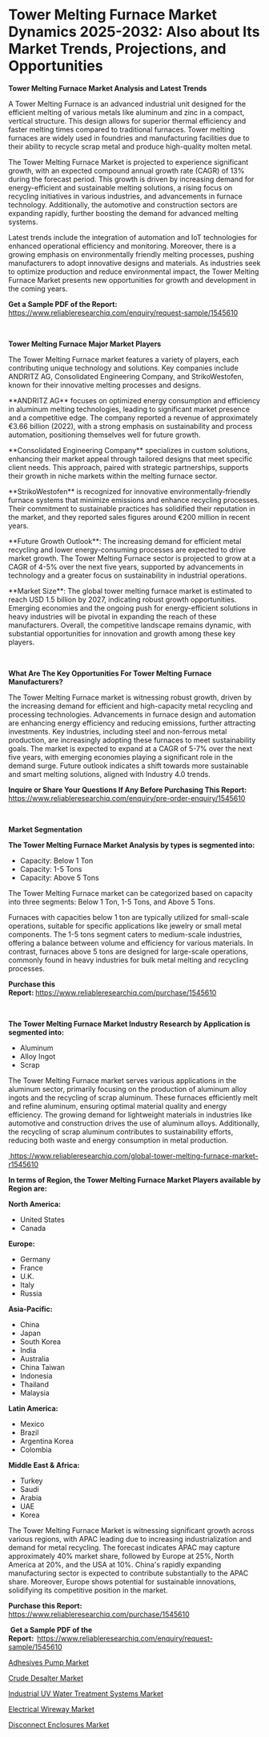 <p><h1>Tower Melting Furnace Market Dynamics 2025-2032: Also about Its Market Trends, Projections, and Opportunities</h1></p><p><strong>Tower Melting Furnace Market Analysis and Latest Trends</strong></p>
<p><p>A Tower Melting Furnace is an advanced industrial unit designed for the efficient melting of various metals like aluminum and zinc in a compact, vertical structure. This design allows for superior thermal efficiency and faster melting times compared to traditional furnaces. Tower melting furnaces are widely used in foundries and manufacturing facilities due to their ability to recycle scrap metal and produce high-quality molten metal.</p><p>The Tower Melting Furnace Market is projected to experience significant growth, with an expected compound annual growth rate (CAGR) of 13% during the forecast period. This growth is driven by increasing demand for energy-efficient and sustainable melting solutions, a rising focus on recycling initiatives in various industries, and advancements in furnace technology. Additionally, the automotive and construction sectors are expanding rapidly, further boosting the demand for advanced melting systems.</p><p>Latest trends include the integration of automation and IoT technologies for enhanced operational efficiency and monitoring. Moreover, there is a growing emphasis on environmentally friendly melting processes, pushing manufacturers to adopt innovative designs and materials. As industries seek to optimize production and reduce environmental impact, the Tower Melting Furnace Market presents new opportunities for growth and development in the coming years.</p></p>
<p><strong>Get a Sample PDF of the Report:&nbsp;</strong> <a href="https://www.reliableresearchiq.com/enquiry/request-sample/1545610?utm_campaign=973&utm_medium=2&utm_source=Github&utm_content=ia&utm_term=08042025&utm_id=tower-melting-furnace">https://www.reliableresearchiq.com/enquiry/request-sample/1545610</a></p>
<p>&nbsp;</p>
<p><strong>Tower Melting Furnace Major Market Players</strong></p>
<p><p>The Tower Melting Furnace market features a variety of players, each contributing unique technology and solutions. Key companies include ANDRITZ AG, Consolidated Engineering Company, and StrikoWestofen, known for their innovative melting processes and designs.</p><p>**ANDRITZ AG** focuses on optimized energy consumption and efficiency in aluminum melting technologies, leading to significant market presence and a competitive edge. The company reported a revenue of approximately €3.66 billion (2022), with a strong emphasis on sustainability and process automation, positioning themselves well for future growth.</p><p>**Consolidated Engineering Company** specializes in custom solutions, enhancing their market appeal through tailored designs that meet specific client needs. This approach, paired with strategic partnerships, supports their growth in niche markets within the melting furnace sector.</p><p>**StrikoWestofen** is recognized for innovative environmentally-friendly furnace systems that minimize emissions and enhance recycling processes. Their commitment to sustainable practices has solidified their reputation in the market, and they reported sales figures around €200 million in recent years.</p><p>**Future Growth Outlook**: The increasing demand for efficient metal recycling and lower energy-consuming processes are expected to drive market growth. The Tower Melting Furnace sector is projected to grow at a CAGR of 4-5% over the next five years, supported by advancements in technology and a greater focus on sustainability in industrial operations.</p><p>**Market Size**: The global tower melting furnace market is estimated to reach USD 1.5 billion by 2027, indicating robust growth opportunities. Emerging economies and the ongoing push for energy-efficient solutions in heavy industries will be pivotal in expanding the reach of these manufacturers. Overall, the competitive landscape remains dynamic, with substantial opportunities for innovation and growth among these key players.</p></p>
<p>&nbsp;</p>
<p><strong>What Are The Key Opportunities For Tower Melting Furnace Manufacturers?</strong></p>
<p><p>The Tower Melting Furnace market is witnessing robust growth, driven by the increasing demand for efficient and high-capacity metal recycling and processing technologies. Advancements in furnace design and automation are enhancing energy efficiency and reducing emissions, further attracting investments. Key industries, including steel and non-ferrous metal production, are increasingly adopting these furnaces to meet sustainability goals. The market is expected to expand at a CAGR of 5-7% over the next five years, with emerging economies playing a significant role in the demand surge. Future outlook indicates a shift towards more sustainable and smart melting solutions, aligned with Industry 4.0 trends.</p></p>
<p><strong>Inquire or Share Your Questions If Any Before Purchasing This Report:</strong> <a href="https://www.reliableresearchiq.com/enquiry/pre-order-enquiry/1545610?utm_campaign=973&utm_medium=2&utm_source=Github&utm_content=ia&utm_term=08042025&utm_id=tower-melting-furnace">https://www.reliableresearchiq.com/enquiry/pre-order-enquiry/1545610</a></p>
<p>&nbsp;</p>
<p><strong>Market Segmentation</strong></p>
<p><strong>The Tower Melting Furnace Market Analysis by types is segmented into:</strong></p>
<p><ul><li>Capacity: Below 1 Ton</li><li>Capacity: 1-5 Tons</li><li>Capacity: Above 5 Tons</li></ul></p>
<p><p>The Tower Melting Furnace market can be categorized based on capacity into three segments: Below 1 Ton, 1-5 Tons, and Above 5 Tons. </p><p>Furnaces with capacities below 1 ton are typically utilized for small-scale operations, suitable for specific applications like jewelry or small metal components. The 1-5 tons segment caters to medium-scale industries, offering a balance between volume and efficiency for various materials. In contrast, furnaces above 5 tons are designed for large-scale operations, commonly found in heavy industries for bulk metal melting and recycling processes.</p></p>
<p><strong>Purchase this Report:&nbsp;</strong><a href="https://www.reliableresearchiq.com/purchase/1545610?utm_campaign=973&utm_medium=2&utm_source=Github&utm_content=ia&utm_term=08042025&utm_id=tower-melting-furnace">https://www.reliableresearchiq.com/purchase/1545610</a></p>
<p>&nbsp;</p>
<p><strong>The Tower Melting Furnace Market Industry Research by Application is segmented into:</strong></p>
<p><ul><li>Aluminum</li><li>Alloy Ingot</li><li>Scrap</li></ul></p>
<p><p>The Tower Melting Furnace market serves various applications in the aluminum sector, primarily focusing on the production of aluminum alloy ingots and the recycling of scrap aluminum. These furnaces efficiently melt and refine aluminum, ensuring optimal material quality and energy efficiency. The growing demand for lightweight materials in industries like automotive and construction drives the use of aluminum alloys. Additionally, the recycling of scrap aluminum contributes to sustainability efforts, reducing both waste and energy consumption in metal production.</p></p>
<p><a href="https://www.reliableresearchiq.com/global-tower-melting-furnace-market-r1545610?utm_campaign=973&utm_medium=2&utm_source=Github&utm_content=ia&utm_term=08042025&utm_id=tower-melting-furnace">&nbsp;https://www.reliableresearchiq.com/global-tower-melting-furnace-market-r1545610</a></p>
<p><strong>In terms of Region, the Tower Melting Furnace Market Players available by Region are:</strong></p>
<p>
    <p> <strong> North America: </strong>
        <ul>
            <li>United States</li>
            <li>Canada</li>
        </ul>
        </p> 
    <p> <strong> Europe: </strong>
        <ul>
            <li>Germany</li>
            <li>France</li>
            <li>U.K.</li>
            <li>Italy</li>
            <li>Russia</li>
        </ul>
        </p> 
    <p> <strong> Asia-Pacific: </strong>
        <ul>
            <li>China</li>
            <li>Japan</li>
            <li>South Korea</li>
            <li>India</li>
            <li>Australia</li>
            <li>China Taiwan</li>
            <li>Indonesia</li>
            <li>Thailand</li>
            <li>Malaysia</li>
        </ul>
        </p> 
    <p> <strong> Latin America: </strong>
        <ul>
            <li>Mexico</li>
            <li>Brazil</li>
            <li>Argentina Korea</li>
            <li>Colombia</li>
        </ul>
        </p> 
    <p> <strong> Middle East & Africa: </strong>
        <ul>
            <li>Turkey</li>
            <li>Saudi</li>
            <li>Arabia</li>
            <li>UAE</li>
            <li>Korea</li>
        </ul>
    </p>
    </p>
<p><p>The Tower Melting Furnace Market is witnessing significant growth across various regions, with APAC leading due to increasing industrialization and demand for metal recycling. The forecast indicates APAC may capture approximately 40% market share, followed by Europe at 25%, North America at 20%, and the USA at 10%. China's rapidly expanding manufacturing sector is expected to contribute substantially to the APAC share. Moreover, Europe shows potential for sustainable innovations, solidifying its competitive position in the market.</p></p>
<p><strong>Purchase this Report: </strong><a href="https://www.reliableresearchiq.com/purchase/1545610?utm_campaign=973&utm_medium=2&utm_source=Github&utm_content=ia&utm_term=08042025&utm_id=tower-melting-furnace">https://www.reliableresearchiq.com/purchase/1545610</a></p>
<p>&nbsp;<strong>Get a Sample PDF of the Report:&nbsp;&nbsp;</strong><a href="https://www.reliableresearchiq.com/enquiry/request-sample/1545610?utm_campaign=973&utm_medium=2&utm_source=Github&utm_content=ia&utm_term=08042025&utm_id=tower-melting-furnace">https://www.reliableresearchiq.com/enquiry/request-sample/1545610</a></p>
<p><strong></strong></p>
<p><p><a href="https://github.com/motanafraxer/Market-Research-Report-List-1/blob/main/adhesives-pump-market.md?utm_campaign=973&utm_medium=2&utm_source=Github&utm_content=ia&utm_term=08042025&utm_id=tower-melting-furnace">Adhesives Pump Market</a></p><p><a href="https://github.com/stohllaackdw/Market-Research-Report-List-1/blob/main/crude-desalter-market.md?utm_campaign=973&utm_medium=2&utm_source=Github&utm_content=ia&utm_term=08042025&utm_id=tower-melting-furnace">Crude Desalter Market</a></p><p><a href="https://github.com/bramsklizas/Market-Research-Report-List-1/blob/main/industrial-uv-water-treatment-systems-market.md?utm_campaign=973&utm_medium=2&utm_source=Github&utm_content=ia&utm_term=08042025&utm_id=tower-melting-furnace">Industrial UV Water Treatment Systems Market</a></p><p><a href="https://github.com/fabinbuddygc/Market-Research-Report-List-1/blob/main/electrical-wireway-market.md?utm_campaign=973&utm_medium=2&utm_source=Github&utm_content=ia&utm_term=08042025&utm_id=tower-melting-furnace">Electrical Wireway Market</a></p><p><a href="https://github.com/ridchycarlas/Market-Research-Report-List-1/blob/main/disconnect-enclosures-market.md?utm_campaign=973&utm_medium=2&utm_source=Github&utm_content=ia&utm_term=08042025&utm_id=tower-melting-furnace">Disconnect Enclosures Market</a></p></p>